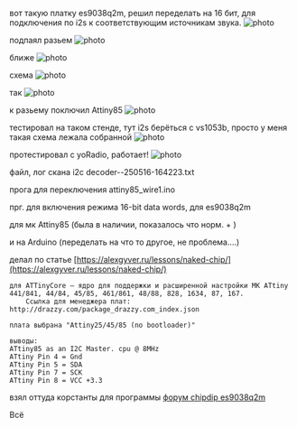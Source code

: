 
вот такую платку es9038q2m, решил переделать на 16 бит, для подключения по i2s к соответствующим источникам звука.
![photo](jpg/1.jpg)

подпаял разьем 
![photo](jpg/2.jpg)

ближе
![photo](jpg/3.jpg)

схема
![photo](jpg/4.jpg)

так
![photo](jpg/5.jpg)

к разьему поключил Attiny85
![photo](jpg/6.jpg)

тестировал на таком стенде, 
 тут i2s берёться с vs1053b,
 просто у меня такая схема лежала собранной
![photo](jpg/7.jpg)

протестировал с yoRadio, работает!
![photo](jpg/8.jpg)

файл, лог скана i2c 
decoder--250516-164223.txt

прога для переключения
attiny85_wire1.ino




прг. для включения режима 16-bit data words, для es9038q2m

для мк Attiny85 (была в наличии, показалось что норм. + )

и на Arduino (переделать на что то другое, не проблема....)


делал по статье [https://alexgyver.ru/lessons/naked-chip/](https://alexgyver.ru/lessons/naked-chip/)

~~~
для ATTinyCore – ядро для поддержки и расширенной настройки МК ATtiny 441/841, 44/84, 45/85, 461/861, 48/88, 828, 1634, 87, 167. 
    Ссылка для менеджера плат: http://drazzy.com/package_drazzy.com_index.json

плата выбрана "Attiny25/45/85 (no bootloader)" 

выводы:
ATtiny85 as an I2C Master. cpu @ 8MHz 
ATtiny Pin 4 = Gnd
ATtiny Pin 5 = SDA 
ATtiny Pin 7 = SCK 
ATtiny Pin 8 = VCC +3.3 

~~~
взял оттуда корстанты для программы
[форум chipdip es9038q2m](https://forum.chipdip.ru/index.php?threads/es9038q2m-%D0%B0%D1%83%D0%B4%D0%B8%D0%BE-%D0%A6%D0%90%D0%9F.474/page-21#post-15544)



Всё



